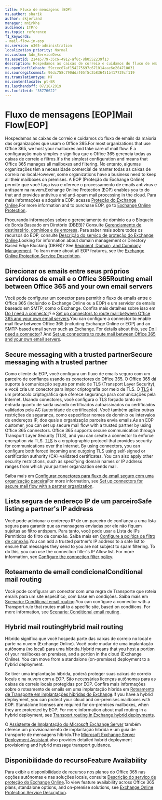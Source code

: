 ```yaml
---
title: Fluxo de mensagens [EOP]
ms.author: sharik
author: skjerland
manager: mnirkhe
audience: ITPro
ms.topic: reference
f1_keywords:
- mail-flow-in-eop
ms.service: o365-administration
localization_priority: Normal
ms.custom: Adm_ServiceDesc
ms.assetid: 214e5779-35c6-4912-af0c-8b0552239f13
description: Hospedamos as caixas de correio e cuidamos do fluxo de emails da maioria das organizações que usam o Office 365. É a configuração mais simples e significa que o Office 365 gerencia todas as caixas de correio e filtros. No entanto, algumas organizações têm a necessidade comercial de manter todas as caixas de correio no local. A EOP (Proteção do Exchange Online) permite que você faça isso e oferece o processamento de emails antivírus e antispam na nuvem. Para mais informações e adquirir a EOP, acesse Proteção do Exchange Online.
ms.openlocfilehash: 59ccec07af154275697c671014aae6e204710031
ms.sourcegitcommit: 96dc758c790ddaf05f5c2b836451b417729cf119
ms.translationtype: MT
ms.contentlocale: pt-BR
ms.lasthandoff: 07/18/2019
ms.locfileid: "35776622"
---
```

# <a name="mail-floweop"></a><span data-ttu-id="b756a-107">Fluxo de mensagens [EOP]</span><span class="sxs-lookup"><span data-stu-id="b756a-107">Mail Flow[EOP]</span></span>

<span data-ttu-id="b756a-108">Hospedamos as caixas de correio e cuidamos do fluxo de emails da maioria das organizações que usam o Office 365.</span><span class="sxs-lookup"><span data-stu-id="b756a-108">For most organizations that use Office 365, we host your mailboxes and take care of mail flow.</span></span> <span data-ttu-id="b756a-109">É a configuração mais simples e significa que o Office 365 gerencia todas as caixas de correio e filtros.</span><span class="sxs-lookup"><span data-stu-id="b756a-109">It's the simplest configuration and means that Office 365 manages all mailboxes and filtering.</span></span> <span data-ttu-id="b756a-110">No entanto, algumas organizações têm a necessidade comercial de manter todas as caixas de correio no local.</span><span class="sxs-lookup"><span data-stu-id="b756a-110">However, some organizations have a business need to keep all their mailboxes on premises.</span></span> <span data-ttu-id="b756a-111">A EOP (Proteção do Exchange Online) permite que você faça isso e oferece o processamento de emails antivírus e antispam na nuvem.</span><span class="sxs-lookup"><span data-stu-id="b756a-111">Exchange Online Protection (EOP) enables you to do that and provides antivirus and anti-spam mail processing in the cloud.</span></span> <span data-ttu-id="b756a-112">Para mais informações e adquirir a EOP, acesse [Proteção do Exchange Online](https://products.office.com/en-us/exchange/exchange-email-security-spam-protection).</span><span class="sxs-lookup"><span data-stu-id="b756a-112">For more information and to purchase EOP, go to [Exchange Online Protection](https://products.office.com/en-us/exchange/exchange-email-security-spam-protection).</span></span>
  
<span data-ttu-id="b756a-p103">Procurando informações sobre o gerenciamento de domínio ou o Bloqueio de Borda Baseado em Diretório (DBEB)? Consulte [Gerenciamento de destinatário, domínios e de empresa](recipient-domain-and-company-management.md). Para saber mais sobre todos os recursos do EOP, consulte [Descrição do serviço de proteção do Exchange Online](exchange-online-protection-service-description.md).</span><span class="sxs-lookup"><span data-stu-id="b756a-p103">Looking for information about domain management or Directory Based Edge Blocking (DBEB)? See [Recipient, Domain, and Company Management](recipient-domain-and-company-management.md). To learn more about all EOP features, see the [Exchange Online Protection Service Description](exchange-online-protection-service-description.md).</span></span>
  
## <a name="routing-email-between-office-365-and-your-own-email-servers"></a><span data-ttu-id="b756a-116">Direcionar os emails entre seus próprios servidores de email e o Office 365</span><span class="sxs-lookup"><span data-stu-id="b756a-116">Routing email between Office 365 and your own email servers</span></span>
<span data-ttu-id="b756a-117"><a name="BKMK_outboundmailrouting"> </a></span><span class="sxs-lookup"><span data-stu-id="b756a-117"></span></span>

<span data-ttu-id="b756a-p104">Você pode configurar um conector para permitir o fluxo de emails entre o Office 365 (incluindo o Exchange Online ou a EOP) e um servidor de emails baseado em SMTP, como o Exchange. Confira mais detalhes sobre isso em [Do I need a connector](http://technet.microsoft.com/library/16731ae9-c909-49dd-bffc-a46e6151fc29.aspx)? e [Set up connectors to route mail between Office 365 and your own email servers](http://technet.microsoft.com/library/2e93fd60-a5ef-4e64-8e62-2b862b2d1033.aspx).</span><span class="sxs-lookup"><span data-stu-id="b756a-p104">You can configure a connector to enable mail flow between Office 365 (including Exchange Online or EOP) and an SMTP-based email server such as Exchange. For details about this, see [Do I need a connector](http://technet.microsoft.com/library/16731ae9-c909-49dd-bffc-a46e6151fc29.aspx)? And [Set up connectors to route mail between Office 365 and your own email servers](http://technet.microsoft.com/library/2e93fd60-a5ef-4e64-8e62-2b862b2d1033.aspx).</span></span>
  
## <a name="secure-messaging-with-a-trusted-partner"></a><span data-ttu-id="b756a-121">Secure messaging with a trusted partner</span><span class="sxs-lookup"><span data-stu-id="b756a-121">Secure messaging with a trusted partner</span></span>
<span data-ttu-id="b756a-122"><a name="BKMK_securemessagingwithatrustedpartner"> </a></span><span class="sxs-lookup"><span data-stu-id="b756a-122"></span></span>

<span data-ttu-id="b756a-p105">Como cliente da EOP, você configura um fluxo de emails seguro com um parceiro de confiança usando os conectores do Office 365. O Office 365 dá suporte à comunicação segura por meio de TLS (Transport Layer Security), e você cria um conector para impor criptografia por meio de TLS. O [TLS](https://technet.microsoft.com/en-us/library/mt163898.aspx) é um protocolo criptográfico que oferece segurança para comunicações pela Internet. Usando conectores, você configura o TLS forçado tanto de entrada quanto de saída usando certificados autoassinados ou certificados validados pela AC (autoridade de certificação). Você também aplica outras restrições de segurança, como especificar nomes de domínio ou intervalos de endereços IP, dos quais a organização parceira envia emails.</span><span class="sxs-lookup"><span data-stu-id="b756a-p105">As an EOP customer, you can set up secure mail flow with a trusted partner by using Office 365 connectors. Office 365 supports secure communication through Transport Layer Security (TLS), and you can create a connector to enforce encryption via TLS. [TLS](https://technet.microsoft.com/en-us/library/mt163898.aspx) is a cryptographic protocol that provides security for communications over the Internet. By using connectors, you can configure both forced incoming and outgoing TLS using self-signed or certification authority (CA)-validated certificates. You can also apply other security restrictions, such as specifying domain names or IP address ranges from which your partner organization sends mail.</span></span> 
  
<span data-ttu-id="b756a-128">Saiba mais em [Configurar conectores para fluxo de email seguro com uma organização parceira](https://technet.microsoft.com/en-us/library/dn751021%28v=exchg.150%29.aspx)</span><span class="sxs-lookup"><span data-stu-id="b756a-128">For more information, see [Set up connectors for secure mail flow with a partner organization](https://technet.microsoft.com/en-us/library/dn751021%28v=exchg.150%29.aspx).</span></span>
  
## <a name="safe-listing-a-partners-ip-address"></a><span data-ttu-id="b756a-129">Lista segura de endereço IP de um parceiro</span><span class="sxs-lookup"><span data-stu-id="b756a-129">Safe listing a partner's IP address</span></span>
<span data-ttu-id="b756a-130"><a name="BKMK_safelistingapartnersipaddress"> </a></span><span class="sxs-lookup"><span data-stu-id="b756a-130"></span></span>

<span data-ttu-id="b756a-p106">Você pode adicionar o endereço IP de um parceiro de confiança a uma lista segura para garantir que as mensagens enviadas por ele não fiquem sujeitas ao filtro antispam. Para tanto, você pode usar a Lista de IPs Permitidos do filtro de conexão. Saiba mais em [Configure a política de filtro de conexão](https://go.microsoft.com/fwlink/p/?LinkID=287108).</span><span class="sxs-lookup"><span data-stu-id="b756a-p106">You can add a trusted partner's IP address to a safe list to ensure that messages they send to you are not subject to spam filtering. To do this, you can use the connection filter's IP Allow list. For more information, see [Configure the connection filter policy](https://go.microsoft.com/fwlink/p/?LinkID=287108).</span></span>
  
## <a name="conditional-mail-routing"></a><span data-ttu-id="b756a-134">Roteamento de email condicional</span><span class="sxs-lookup"><span data-stu-id="b756a-134">Conditional mail routing</span></span>
<span data-ttu-id="b756a-135"><a name="BKMK_conditionalmailrouting"> </a></span><span class="sxs-lookup"><span data-stu-id="b756a-135"></span></span>

<span data-ttu-id="b756a-p107">Você pode configurar um conector com uma regra de Transporte que roteia emails para um site específico, com base em condições. Saiba mais em [Scenario: Conditional email routing](http://technet.microsoft.com/library/82d105e2-e955-4e03-99c3-3314a5d21a4c.aspx).</span><span class="sxs-lookup"><span data-stu-id="b756a-p107">You can configure a connector with a Transport rule that routes mail to a specific site, based on conditions. For more information, see [Scenario: Conditional email routing](http://technet.microsoft.com/library/82d105e2-e955-4e03-99c3-3314a5d21a4c.aspx).</span></span>
  
## <a name="hybrid-mail-routing"></a><span data-ttu-id="b756a-138">Hybrid mail routing</span><span class="sxs-lookup"><span data-stu-id="b756a-138">Hybrid mail routing</span></span>
<span data-ttu-id="b756a-139"><a name="BKMK_hybridmailrouting"> </a></span><span class="sxs-lookup"><span data-stu-id="b756a-139"></span></span>

<span data-ttu-id="b756a-p108">Híbrido significa que você hospeda parte das caixas de correio no local e parte na nuvem (Exchange Online). Você pode mudar de uma implantação autônoma (no local) para uma híbrida.</span><span class="sxs-lookup"><span data-stu-id="b756a-p108">Hybrid means that you host a portion of your mailboxes on premises, and a portion in the cloud (Exchange Online). You can move from a standalone (on-premises) deployment to a hybrid deployment.</span></span>
  
<span data-ttu-id="b756a-p109">Se tiver uma implantação híbrida, poderá proteger suas caixas de correio locais e na nuvem com a EOP. São necessárias licenças autônomas para as caixas de correio locais protegidas por EOP. Confira mais informações sobre o roteamento de emails em uma implantação híbrida em [Roteamento de Transporte em implantações híbridas do Exchange](https://go.microsoft.com/fwlink/p/?LinkId=271757).</span><span class="sxs-lookup"><span data-stu-id="b756a-p109">If you have a hybrid deployment, you can protect your cloud and on-premises mailboxes with EOP. Standalone licenses are required for on-premises mailboxes, when they are protected by EOP. For more information about mail routing in a hybrid deployment, see [Transport routing in Exchange hybrid deployments](https://go.microsoft.com/fwlink/p/?LinkId=271757).</span></span>
  
<span data-ttu-id="b756a-145">O [Assistente de Implantação do Microsoft Exchange Server](https://go.microsoft.com/fwlink/p/?LinkId=287036) também oferece um provisionamento de implantação híbrida e um guia de transporte de mensagens híbrido.</span><span class="sxs-lookup"><span data-stu-id="b756a-145">The [Microsoft Exchange Server Deployment Assistant](https://go.microsoft.com/fwlink/p/?LinkId=287036) also provides detailed hybrid deployment provisioning and hybrid message transport guidance.</span></span> 
  
## <a name="feature-availability"></a><span data-ttu-id="b756a-146">Disponibilidade do recurso</span><span class="sxs-lookup"><span data-stu-id="b756a-146">Feature Availability</span></span>
<span data-ttu-id="b756a-147"><a name="BKMK_hybridmailrouting"> </a></span><span class="sxs-lookup"><span data-stu-id="b756a-147"></span></span>

<span data-ttu-id="b756a-148">Para exibir a disponibilidade de recursos nos planos do Office 365 nas opções autônomas e nas soluções locais, consulte [Descrição do serviço de proteção do Exchange Online](exchange-online-protection-service-description.md).</span><span class="sxs-lookup"><span data-stu-id="b756a-148">To view feature availability across Office 365 plans, standalone options, and on-premise solutions, see [Exchange Online Protection Service Description](exchange-online-protection-service-description.md).</span></span>
  

